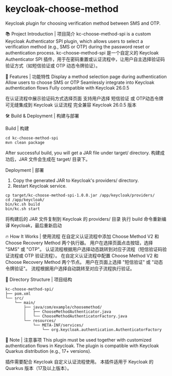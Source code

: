 # keycloak-choose-method
Keycloak plugin for choosing verification method between SMS and OTP.

📚 Project Introduction | 项目简介
kc-choose-method-spi is a custom Keycloak Authenticator SPI plugin, which allows users to select a verification method (e.g., SMS or OTP) during the password reset or authentication process.
kc-choose-method-spi 是一个自定义的 Keycloak Authenticator SPI 插件，用于在密码重置或认证流程中，让用户自主选择验证码验证方式（如短信验证或 OTP 动态令牌验证）。


🚀 Features | 功能特性
Display a method selection page during authentication
Allow users to choose SMS or OTP
Seamlessly integrate into Keycloak authentication flows
Fully compatible with Keycloak 26.0.5

在认证流程中展示验证码方式选择页面
支持用户选择 短信验证 或 OTP动态令牌
可无缝集成到 Keycloak 认证流程
完全兼容 Keycloak 26.0.5 版本

🛠️ Build & Deployment | 构建与部署

Build | 构建
```
cd kc-choose-method-spi
mvn clean package
```
After successful build, you will get a JAR file under target/ directory.
构建成功后，JAR 文件会生成在 target/ 目录下。

Deployment | 部署
1. Copy the generated JAR to Keycloak's providers/ directory.
2. Restart Keycloak service.
```
cp target/kc-choose-method-spi-1.0.0.jar /app/keycloak/providers/
cd /app/keycloak/
bin/kc.sh build
bin/kc.sh start
```
将构建后的 JAR 文件复制到 Keycloak 的 providers/ 目录
执行 build 命令重新编译 Keycloak，最后重新启动


🔥 How It Works | 使用流程
在自定义认证流程中添加 Choose Method V2 和 Choose Recovery Method 两个执行器。
用户在选择页面点击按钮，选择 "SMS" 或 "OTP"。
认证流程根据用户选择动态跳转到对应子流程（短信验证码验证流程或 OTP 验证流程）。
在自定义认证流程中配置 Choose Method V2 和 Choose Recovery Method 两个节点。
用户在页面上选择 "短信验证" 或 "动态令牌验证"。
流程根据用户选择自动跳转至对应子流程执行验证。

📄 Directory Structure | 项目结构

```
kc-choose-method-spi/
├── pom.xml
└── src/
    └── main/
        ├── java/com/example/choosemethod/
        │   ├── ChooseMethodAuthenticator.java
        │   └── ChooseMethodAuthenticatorFactory.java
        └── resources/
            └── META-INF/services/
                └── org.keycloak.authentication.AuthenticatorFactory
```

📢 Note | 注意事项
This plugin must be used together with customized authentication flows in Keycloak.
The plugin is compatible with Keycloak Quarkus distribution (e.g., 17+ versions).

插件需要配合 Keycloak 自定义认证流程使用。
本插件适用于 Keycloak 的 Quarkus 版本（17及以上版本）。


